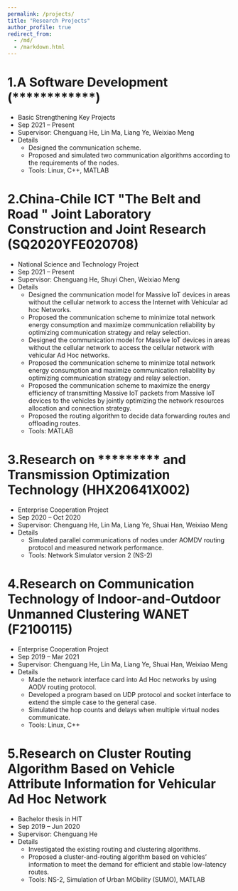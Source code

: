 ```yaml
---
permalink: /projects/
title: "Research Projects"
author_profile: true
redirect_from: 
  - /md/
  - /markdown.html
---
```


<!---
change "permalink: /markdown/" to "permalink: /projects/"
-->

1.A Software Development (\*\*\*\*\*\*\*\*\*\*\*\*)
===
* Basic Strengthening Key Projects
* Sep 2021 – Present
* Supervisor: Chenguang He, Lin Ma, Liang Ye, Weixiao Meng
* Details
  * Designed the communication scheme.
  * Proposed and simulated two communication algorithms according to the requirements of the nodes.
  * Tools: Linux, C++, MATLAB

2.China-Chile ICT "The Belt and Road " Joint Laboratory Construction and Joint Research (SQ2020YFE020708)
===
* National Science and Technology Project
* Sep 2021 – Present
* Supervisor: Chenguang He, Shuyi Chen, Weixiao Meng
* Details
  * Designed the communication model for Massive IoT devices in areas without the cellular network to access the Internet with Vehicular ad hoc Networks.
  * Proposed the communication scheme to minimize total network energy consumption and maximize communication reliability by optimizing communication strategy and relay selection.
  * Designed the communication model for Massive IoT devices in areas without the cellular network to access the cellular network with vehicular Ad Hoc networks.
  * Proposed the communication scheme to minimize total network energy consumption and maximize communication reliability by optimizing communication strategy and relay selection.
  * Proposed the communication scheme to maximize the energy efficiency of transmitting Massive IoT packets from Massive IoT devices to the vehicles by jointly optimizing the network resources allocation and connection strategy.
  * Proposed the routing algorithm to decide data forwarding routes and offloading routes. 
  * Tools: MATLAB

3.Research on \*\*\*\*\*\*\*\*\* and Transmission Optimization Technology (HHX20641X002)
===
* Enterprise Cooperation Project
* Sep 2020 – Oct 2020
* Supervisor: Chenguang He, Lin Ma, Liang Ye, Shuai Han, Weixiao Meng
* Details
  * Simulated parallel communications of nodes under AOMDV routing protocol and measured network performance.
  * Tools: Network Simulator version 2 (NS-2)

4.Research on Communication Technology of Indoor-and-Outdoor Unmanned Clustering WANET (F2100115)
===
* Enterprise Cooperation Project
* Sep 2019 – Mar 2021
* Supervisor: Chenguang He, Lin Ma, Liang Ye, Shuai Han, Weixiao Meng
* Details
  * Made the network interface card into Ad Hoc networks by using AODV routing protocol.
  * Developed a program based on UDP protocol and socket interface to extend the simple case to the general case.  
  * Simulated the hop counts and delays when multiple virtual nodes communicate.
  * Tools: Linux, C++

5.Research on Cluster Routing Algorithm Based on Vehicle Attribute Information for Vehicular Ad Hoc Network
===
* Bachelor thesis in HIT
* Sep 2019 – Jun 2020
* Supervisor: Chenguang He
* Details
  * Investigated the existing routing and clustering algorithms.
  * Proposed a cluster-and-routing algorithm based on vehicles’ information to meet the demand for efficient and stable low-latency routes.
  * Tools: NS-2, Simulation of Urban MObility (SUMO), MATLAB











<!---
## Locations of key files/directories

* Basic config options: _config.yml
* Top navigation bar config: _data/navigation.yml
* Single pages: _pages/
* Collections of pages are .md or .html files in:
  * _publications/
  * _portfolio/
  * _posts/
  * _teaching/
  * _talks/
* Footer: _includes/footer.html
* Static files (like PDFs): /files/
* Profile image (can set in _config.yml): images/profile.png

## Tips and hints

* Name a file ".md" to have it render in markdown, name it ".html" to render in HTML.
* Go to the [commit list](https://github.com/academicpages/academicpages.github.io/commits/master) (on your repo) to find the last version Github built with Jekyll. 
  * Green check: successful build
  * Orange circle: building
  * Red X: error
  * No icon: not built

## Resources
 * [Liquid syntax guide](https://shopify.github.io/liquid/tags/control-flow/)

## Markdown guide

### Header three

#### Header four

##### Header five

###### Header six

## Blockquotes

Single line blockquote:

> Quotes are cool.

## Tables

### Table 1

| Entry            | Item   |                                                              |
| --------         | ------ | ------------------------------------------------------------ |
| [John Doe](#)    | 2016   | Description of the item in the list                          |
| [Jane Doe](#)    | 2019   | Description of the item in the list                          |
| [Doe Doe](#)     | 2022   | Description of the item in the list                          |

### Table 2

| Header1 | Header2 | Header3 |
|:--------|:-------:|--------:|
| cell1   | cell2   | cell3   |
| cell4   | cell5   | cell6   |
|-----------------------------|
| cell1   | cell2   | cell3   |
| cell4   | cell5   | cell6   |
|=============================|
| Foot1   | Foot2   | Foot3   |

## Definition Lists

Definition List Title
:   Definition list division.

Startup
:   A startup company or startup is a company or temporary organization designed to search for a repeatable and scalable business model.

#dowork
:   Coined by Rob Dyrdek and his personal body guard Christopher "Big Black" Boykins, "Do Work" works as a self motivator, to motivating your friends.

Do It Live
:   I'll let Bill O'Reilly [explain](https://www.youtube.com/watch?v=O_HyZ5aW76c "We'll Do It Live") this one.

## Unordered Lists (Nested)

  * List item one 
      * List item one 
          * List item one
          * List item two
          * List item three
          * List item four
      * List item two
      * List item three
      * List item four
  * List item two
  * List item three
  * List item four

## Ordered List (Nested)

  1. List item one 
      1. List item one 
          1. List item one
          2. List item two
          3. List item three
          4. List item four
      2. List item two
      3. List item three
      4. List item four
  2. List item two
  3. List item three
  4. List item four

## Buttons

Make any link standout more when applying the `.btn` class.

## Notices

**Watch out!** You can also add notices by appending `{: .notice}` to a paragraph.
{: .notice}

## HTML Tags

### Address Tag

<address>
  1 Infinite Loop<br /> Cupertino, CA 95014<br /> United States
</address>

### Anchor Tag (aka. Link)

This is an example of a [link](http://github.com "Github").

### Abbreviation Tag

The abbreviation CSS stands for "Cascading Style Sheets".

*[CSS]: Cascading Style Sheets

### Cite Tag

"Code is poetry." ---<cite>Automattic</cite>

### Code Tag

You will learn later on in these tests that `word-wrap: break-word;` will be your best friend.

### Strike Tag

This tag will let you <strike>strikeout text</strike>.

### Emphasize Tag

The emphasize tag should _italicize_ text.

### Insert Tag

This tag should denote <ins>inserted</ins> text.

### Keyboard Tag

This scarcely known tag emulates <kbd>keyboard text</kbd>, which is usually styled like the `<code>` tag.

### Preformatted Tag

This tag styles large blocks of code.

<pre>
.post-title {
  margin: 0 0 5px;
  font-weight: bold;
  font-size: 38px;
  line-height: 1.2;
  and here's a line of some really, really, really, really long text, just to see how the PRE tag handles it and to find out how it overflows;
}
</pre>

### Quote Tag

<q>Developers, developers, developers&#8230;</q> &#8211;Steve Ballmer

### Strong Tag

This tag shows **bold text**.

### Subscript Tag

Getting our science styling on with H<sub>2</sub>O, which should push the "2" down.

### Superscript Tag

Still sticking with science and Isaac Newton's E = MC<sup>2</sup>, which should lift the 2 up.

### Variable Tag

This allows you to denote <var>variables</var>.
-->

